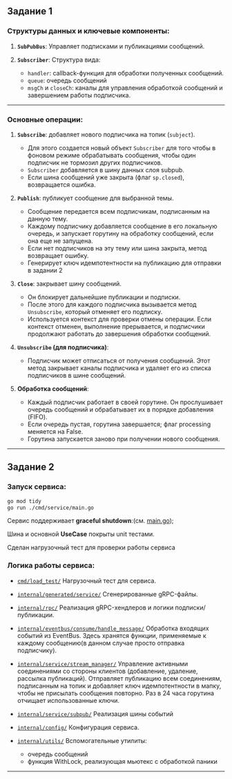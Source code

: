 ## Задание 1
### Структуры данных и ключевые компоненты:

1. **`SubPubBus`**:
   Управляет подписками и публикациями сообщений.

2. **`Subscriber`**:
   Структура вида:
    * `handler`: callback-функция для обработки полученных сообщений.
    * `queue`: очередь сообщений
    * `msgCh` и `closeCh`: каналы для управления обработкой сообщений и завершением работы подписчика. 
---

### Основные операции:

1. **`Subscribe`**: добавляет нового подписчика на топик (`subject`).
    * Для этого создается новый объект `Subscriber` для того чтобы в фоновом режиме обрабатывать сообщения, чтобы один подписчик не тормозил других подписчиков.
    * `Subscriber` добавляется в шину данных слоя subpub.
    * Если шина сообщений уже закрыта (флаг `sp.closed`), возвращается ошибка.

2. **`Publish`**: публикует сообщение для выбранной темы.
    * Сообщение передается всем подписчикам, подписанным на данную тему.
    * Каждому подписчику добавляется сообщение в его локальную очередь, и запускает горутину на обработку сообщений, если она еще не запущена.
    * Если нет подписчиков на эту тему или шина закрыта, метод возвращает ошибку.
    * Генерирует ключ идемпотентности на публикацию для отправки в задании 2

3. **`Close`**: закрывает шину сообщений.
    * Он блокирует дальнейшие публикации и подписки.
    * После этого для каждого подписчика вызывается метод `Unsubscribe`, который отменяет его подписку.
    * Используется контекст для проверки отмены операции. Если контекст отменен, выполнение прерывается, и подписчики продолжают работать до завершения обработки сообщений.

4. **`Unsubscribe` (для подписчика)**:
    * Подписчик может отписаться от получения сообщений. Этот метод закрывает каналы подписчика и удаляет его из списка подписчиков в шине сообщений.

5. **Обработка сообщений**:
    * Каждый подписчик работает в своей горутине. Он прослушивает очередь сообщений и обрабатывает их в порядке добавления (FIFO).
    * Если очередь пустая, горутина завершается; флаг processing меняется на False.
    * Горутина запускается заново при получении нового сообщения.
---


## Задание 2

### Запуск сервиса:

```bash
go mod tidy
go run ./cmd/service/main.go
```

Сервис поддерживает **graceful shutdown**:(см. [main.go](cmd/service/main.go));

Шина и основной **UseCase** покрыты unit тестами.

Сделан нагрузочный тест для проверки работы сервиса

### Логика работы сервиса:
* [`cmd/load_test/`](cmd/load_test/)
  Нагрузочный тест для сервиса.

* [`internal/generated/service/`](internal/generated/service/)
  Сгенерированные gRPC-файлы.

* [`internal/rpc/`](internal/rpc/)
  Реализация gRPC-хендлеров и логики подписки/публикации.

* [`internal/eventbus/consume/handle_message/`](internal/eventbus/consume/handle_message/)
  Обработка входящих событий из EventBus. Здесь хранятся функции, применяемые к каждому сообщению(в данном случае просто отправка подписчику).

* [`internal/service/stream_manager/`](internal/service/stream_manager/)
  Управление активными соединениями со стороны клиентов (добавление, удаление, рассылка публикаций). Отправляет публикацию всем соединениям, подписанным на топик и добавляет ключ идемпотентности в мапку, чтобы не присылать сообщения повторно. 
  Раз в 24 часа горутина отчищает использованные ключи.

* [`internal/service/subpub/`](internal/service/subpub/)
  Реализация шины событий

* [`internal/config/`](internal/config/)
  Конфигурация сервиса.

* [`internal/utils/`](internal/utils/)
  Вспомогательные утилиты:
  * очередь сообщений
  * функция WithLock, реализующая мьютекс с обработкой паники
---

